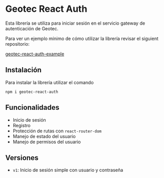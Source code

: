 # Geotec React Auth

Esta librería se utiliza para iniciar sesión en el servicio gateway de autenticación de Geotec.

Para ver un ejemplo mínimo de cómo utilizar la librería revisar el siguient repositorio:

[geotec-react-auth-example](https://github.com/MQInfer12/geotec-react-auth-example)

## Instalación

Para instalar la librería utilizar el comando

```
npm i geotec-react-auth
```

## Funcionalidades

- Inicio de sesión
- Registro
- Protección de rutas con `react-router-dom`
- Manejo de estado del usuario
- Manejo de permisos del usuario

## Versiones

- `v1`: Inicio de sesión simple con usuario y contraseña
